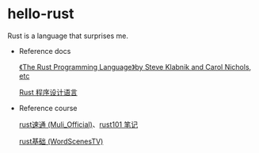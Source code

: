 # hello-rust
Rust is a language that surprises me. 



- Reference docs

  [《The Rust Programming Language》by Steve Klabnik and Carol Nichols, etc](https://doc.rust-lang.org/stable/book/)

  [Rust 程序设计语言](https://rustwiki.org/zh-CN/book/#rust-程序设计语言)

- Reference course

  [rust速通 (Muli_Official)](https://www.bilibili.com/video/BV1R14y1n7ux/)、[rust101 笔记](https://juejin.cn/post/7150187051621548046)

  [rust基础 (WordScenesTV)](https://www.bilibili.com/video/BV1qw4m1i7xb)

  

